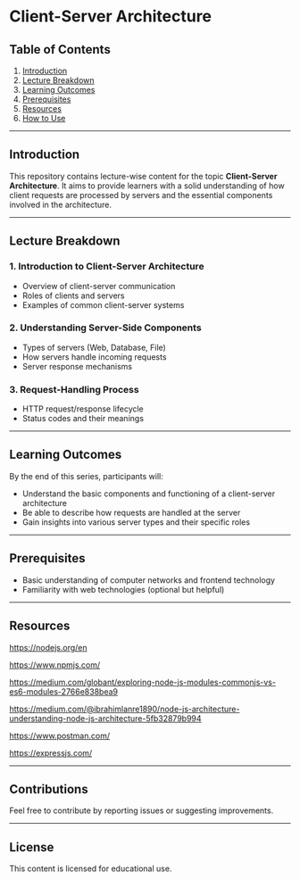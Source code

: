 # **Client-Server Architecture**

## **Table of Contents**
1. [Introduction](#introduction)
2. [Lecture Breakdown](#lecture-breakdown)
3. [Learning Outcomes](#learning-outcomes)
4. [Prerequisites](#prerequisites)
5. [Resources](#resources)
6. [How to Use](#how-to-use)

---

## **Introduction**
This repository contains lecture-wise content for the topic **Client-Server Architecture**. It aims to provide learners with a solid understanding of how client requests are processed by servers and the essential components involved in the architecture.

---

## **Lecture Breakdown**

### **1. Introduction to Client-Server Architecture**
- Overview of client-server communication
- Roles of clients and servers
- Examples of common client-server systems
  
### **2. Understanding Server-Side Components**
- Types of servers (Web, Database, File)
- How servers handle incoming requests
- Server response mechanisms

### **3. Request-Handling Process**
- HTTP request/response lifecycle
- Status codes and their meanings

---

## **Learning Outcomes**
By the end of this series, participants will:
- Understand the basic components and functioning of a client-server architecture
- Be able to describe how requests are handled at the server
- Gain insights into various server types and their specific roles

---

## **Prerequisites**
- Basic understanding of computer networks and frontend technology
- Familiarity with web technologies (optional but helpful)

---

## **Resources**

https://nodejs.org/en

https://www.npmjs.com/

https://medium.com/globant/exploring-node-js-modules-commonjs-vs-es6-modules-2766e838bea9

https://medium.com/@ibrahimlanre1890/node-js-architecture-understanding-node-js-architecture-5fb32879b994

https://www.postman.com/

https://expressjs.com/

---

## **Contributions**
Feel free to contribute by reporting issues or suggesting improvements.

---

## **License**
This content is licensed for educational use.


